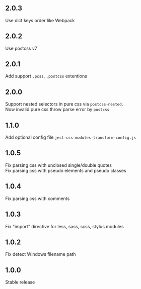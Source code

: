 ## 2.0.3
Use dict keys order like Webpack

## 2.0.2
Use postcss v7

## 2.0.1
Add support `.pcss`, `.postcss` extentions

## 2.0.0
Support nested selectors in pure css via `postcss-nested`.  
Now invalid pure css throw parse error by `postcss`

## 1.1.0
Add optional config file `jest-css-modules-transform-config.js`

## 1.0.5
Fix parsing css with unclosed single/double quotes  
Fix parsing css with pseudo elements and pseudo classes

## 1.0.4
Fix parsing css with comments

## 1.0.3
Fix "import" directive for less, sass, scss, stylus modules

## 1.0.2
Fix detect Windows filename path

## 1.0.0
Stable release
